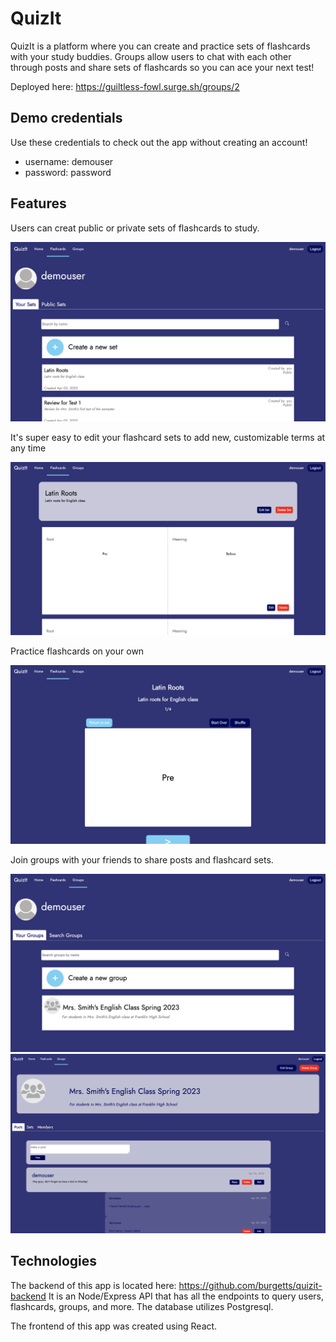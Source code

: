 # QuizIt
QuizIt is a platform where you can create and practice sets of flashcards with your study buddies. Groups allow users to chat with each other through posts and share sets of flashcards so you can ace your next test!

Deployed here: https://guiltless-fowl.surge.sh/groups/2

## Demo credentials
Use these credentials to check out the app without creating an account!
- username: demouser
- password: password

## Features
Users can creat public or private sets of flashcards to study.

![screenshot of a user's flashcard sets](https://github.com/burgetts/jobly-frontend/blob/main/UserFlashcardsScreenshot.png)

It's super easy to edit your flashcard sets to add new, customizable terms at any time

![screenshot of one flashcard set](https://github.com/burgetts/jobly-frontend/blob/main/UserSetScreenshot.png)

Practice flashcards on your own

![screenshot of a practice set](https://github.com/burgetts/jobly-frontend/blob/main/UserSetPracticeScreenshot.png)

Join groups with your friends to share posts and flashcard sets.

![screenshot of a user's groups page](https://github.com/burgetts/jobly-frontend/blob/main/UserGroupsScreenshot.png)
![screenshot of a practice set](https://github.com/burgetts/jobly-frontend/blob/main/UserGroupScreenshot.png)



## Technologies
The backend of this app is located here: https://github.com/burgetts/quizit-backend
It is an Node/Express API that has all the endpoints to query users, flashcards, groups, and more. The database utilizes Postgresql.

The frontend of this app was created using React.



